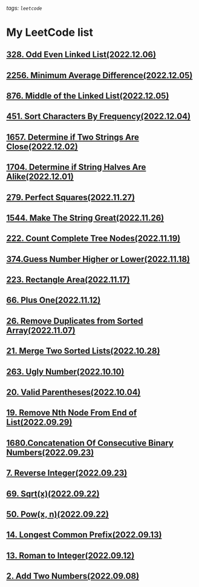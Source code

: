 ###### tags: `leetcode`
# My LeetCode list
## [328. Odd Even Linked List(2022.12.06)](https://yaoyuanhsu.github.io/LeetCode_Exercise/pages/328.Odd_Even_Linked_List)  
## [2256. Minimum Average Difference(2022.12.05)](https://yaoyuanhsu.github.io/LeetCode_Exercise/pages/2256.Minimum_Average_Difference)
## [876. Middle of the Linked List(2022.12.05)](https://yaoyuanhsu.github.io/LeetCode_Exercise/pages/876.Middle_of_the_Linked_List)  
## [451. Sort Characters By Frequency(2022.12.04)](https://yaoyuanhsu.github.io/LeetCode_Exercise/pages/451.Sort_Characters_By_Frequency)
## [1657. Determine if Two Strings Are Close(2022.12.02)](https://yaoyuanhsu.github.io/LeetCode_Exercise/pages/1657.Determine_if_Two_Strings_Are_Close)  
## [1704. Determine if String Halves Are Alike(2022.12.01)](https://yaoyuanhsu.github.io/LeetCode_Exercise/pages/1704.Determine_if_String_Halves_Are_Alike)  
## [279. Perfect Squares(2022.11.27)](https://yaoyuanhsu.github.io/LeetCode_Exercise/pages/279.Perfect_Squares)  
## [1544. Make The String Great(2022.11.26)](https://yaoyuanhsu.github.io/LeetCode_Exercise/pages/1544.Make_The_String_Great)  
## [222. Count Complete Tree Nodes(2022.11.19)](https://yaoyuanhsu.github.io/LeetCode_Exercise/pages/222.Count_Complete_Tree_Nodes) 
## [374.Guess Number Higher or Lower(2022.11.18)](https://yaoyuanhsu.github.io/LeetCode_Exercise/pages/374.Guess_Number_Higher_or_Lower)   
## [223. Rectangle Area(2022.11.17)](https://yaoyuanhsu.github.io/LeetCode_Exercise/pages/223.Rectangle_Area)  
## [66. Plus One(2022.11.12)](https://yaoyuanhsu.github.io/LeetCode_Exercise/pages/66.Plus_One)  
## [26. Remove Duplicates from Sorted Array(2022.11.07)](https://yaoyuanhsu.github.io/LeetCode_Exercise/pages/26.Remove_Duplicates_from_Sorted_Array)  
## [21. Merge Two Sorted Lists(2022.10.28)](https://yaoyuanhsu.github.io/LeetCode_Exercise/pages/21.Merge_Two_Sorted_Lists)  
## [263. Ugly Number(2022.10.10)](https://yaoyuanhsu.github.io/LeetCode_Exercise/pages/263.Ugly_Number)  
## [20. Valid Parentheses(2022.10.04)](https://yaoyuanhsu.github.io/LeetCode_Exercise/pages/20.Valid_Parentheses)  
## [19. Remove Nth Node From End of List(2022.09.29)](https://yaoyuanhsu.github.io/LeetCode_Exercise/pages/19.Remove_Nth_Node_From_End_of_List)  
## [1680.Concatenation Of Consecutive Binary Numbers(2022.09.23)](https://yaoyuanhsu.github.io/LeetCode_Exercise/pages/1680.Concatenation_Of_Consecutive_Binary_Numbers)  
## [7. Reverse Integer(2022.09.23)](https://yaoyuanhsu.github.io/LeetCode_Exercise/pages/7.Reverse_Integer)  
## [69. Sqrt(x)(2022.09.22)](https://yaoyuanhsu.github.io/LeetCode_Exercise/pages/69.Sqrt_x)  
## [50. Pow(x, n)(2022.09.22)](https://yaoyuanhsu.github.io/LeetCode_Exercise/pages/50.Pow(x,%20n))  
## [14. Longest Common Prefix(2022.09.13)](https://yaoyuanhsu.github.io/LeetCode_Exercise/pages/14.Longest_Common_Prefix)  
## [13. Roman to Integer(2022.09.12)](https://yaoyuanhsu.github.io/LeetCode_Exercise/pages/13.Roman_to_Integer)  
## [2. Add Two Numbers(2022.09.08)](https://yaoyuanhsu.github.io/LeetCode_Exercise/pages/2.Add_Two_Numbers)